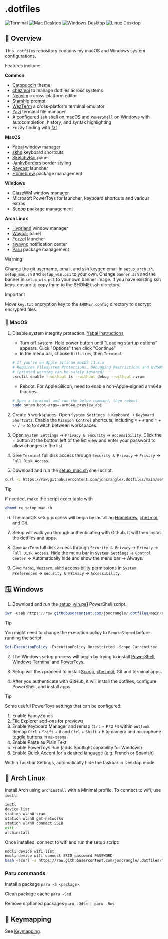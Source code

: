 # .dotfiles

![Terminal](./assets/terminal.png)
![Mac Desktop](./assets/desktop_mac.png)
![Windows Desktop](./assets/desktop_win.png)
![Linux Desktop](./assets/desktop_linux.png)

## 📘 Overview

This `.dotfiles` repository contains my macOS and Windows system configurations.

Features include:

**Common**
- [Catppuccin](https://github.com/catppuccin) theme
- [chezmoi](https://chezmoi.io/) to manage dotfiles across systems
- [Neovim](https://neovim.io/) a cross-platform editor
- [Starship](https://starship.rs/) prompt
- [WezTerm](https://wezfurlong.org/wezterm/) a cross-platform terminal emulator
- [Yazi](https://github.com/sxyazi/yazi) terminal file manager
- A configured `zsh` shell on macOS and `PowerShell` on Windows with autocompletion, history, and syntax highlighting
- Fuzzy finding with [fzf](https://github.com/junegunn/fzf)

**MacOS**
- [Yabai](https://github.com/koekeishiya/yabai) window manager
- [skhd](https://github.com/koekeishiya/skhd) keyboard shortcuts
- [SketchyBar](https://github.com/FelixKratz/SketchyBar) panel
- [JankyBorders](https://github.com/FelixKratz/JankyBorders) border styling
- [Raycast](https://www.raycast.com/) launcher
- [Homebrew](https://brew.sh/) package management

**Windows**
- [GlazeWM](https://github.com/glzr-io/glazewm) window manager
- Microsoft PowerToys for launcher, keyboard shortcuts and various extras
- [Scoop](https://scoop.sh/) package management

**Arch Linux**
- [Hyprland](https://hyprland.org/) window manager
- [Waybar](https://github.com/Alexays/Waybar) panel
- [Fuzzel](https://codeberg.org/dnkl/fuzzel) launcher
- [swaync](https://github.com/ErikReider/SwayNotificationCenter) notification center
- [Paru](https://github.com/Morganamilo/paru) package management

> [!WARNING]
> Change the git username, email, and ssh keygen email in `setup_arch.sh`, `setup_mac.sh` and `setup_win.ps1` to your own.
> Change `banner.zsh` and the banner in `setup_win.ps1` to your own banner image.
> If you have existing ssh keys, ensure to copy them to the $HOME/.ssh directory.

> [!IMPORTANT]
> Move `key.txt` encryption key to the `$HOME/.config` directory to decrypt encrypted files.

### 🍎 MacOS

1. Disable system integrity protection. [Yabai instructions](https://github.com/koekeishiya/yabai/wiki/Disabling-System-Integrity-Protection)

    - Turn off system. Hold power button until "Loading startup options" appears. Click "Options" then click "Continue"
    - In the menu bar, choose `Utilities`, then `Terminal`

    ```bash
    # If you're on Apple Silicon macOS 13.x.x
    # Requires Filesystem Protections, Debugging Restrictions and NVRAM Protection to be disabled
    # (printed warning can be safely ignored)
    csrutil enable --without fs --without debug --without nvram
    ```

    - Reboot. For Apple Silicon, need to enable non-Apple-signed arm64e binaries.

    ```bash
    # Open a terminal and run the below command, then reboot
    sudo nvram boot-args=-arm64e_preview_abi
    ```

2. Create 5 workspaces. Open `System Settings` -> `Keyboard` -> `Keyboard Shortcuts`. Enable the `Mission Control` shortcuts, including `⌘` + `#` and `⌃` + `<-` / `->` to to switch between workspaces.

3. Open `System Settings` -> `Privacy & Security` -> `Accessibility`. Click the + button at the bottom left of the list view and enter your password to allow changes to the list.

4. Give `Terminal` full disk access through `Security & Privacy` -> `Privacy` -> `Full Disk Access`.

5. Download and run the [setup_mac.sh](https://github.com/joncrangle/.dotfiles/raw/main/setup_mac.sh) shell script.

```bash
curl -L https://raw.githubusercontent.com/joncrangle/.dotfiles/main/setup_mac.sh | sh
```

> [!TIP]
> If needed, make the script executable with
>
> ```bash
> chmod +x setup_mac.sh
> ```

6. The macOS setup process will begin by installing [Homebrew](https://brew.sh/), [chezmoi](https://chezmoi.io/), and Git.

7. Setup will walk you through authenticating with Github. It will then install the dotfiles and apps.

8. Give `WezTerm` full disk access through `Security & Privacy` -> `Privacy` -> `Full Disk Access`. Hide the menu bar in `System Settings` -> `Control Center` -> Automatically hide and show the menu bar -> Always.

9. Give `Yabai`, `Wezterm`, `skhd` accessibility permissions in `System Preferences` -> `Security & Privacy` -> `Accessibility`.

## 🪟 Windows

1. Download and run the [setup_win.ps1](https://github.com/joncrangle/.dotfiles/raw/main/setup_win.ps1) PowerShell script.

```powershell
iwr -useb https://raw.githubusercontent.com/joncrangle/.dotfiles/main/setup_win.ps1 | iex
```

> [!TIP]
> You might need to change the execution policy to `RemoteSigned` before running the script.
>
> ```powershell
> Set-ExecutionPolicy -ExecutionPolicy Unrestricted -Scope CurrentUser
> ```

2. The Windows setup process will begin by trying to install [PowerShell](https://apps.microsoft.com/detail/9mz1snwt0n5d?hl=en-US&gl=US), [Windows Terminal](https://apps.microsoft.com/detail/9n0dx20hk701?hl=en-US&gl=US) and [PowerToys](https://apps.microsoft.com/detail/xp89dcgq3k6vld?hl=en-US&gl=US).

3. Setup will then proceed to install [Scoop](https://scoop.sh/), [chezmoi](https://chezmoi.io/), Git and terminal apps.

4. After you authenticate with GitHub, it will install the dotfiles, configure PowerShell, and install apps.

> [!TIP]
> Some useful PowerToys settings that can be configured:
>
> 1. Enable FancyZones
> 2. File Explorer add-ons for previews
> 3. Enable Keyboard Manager and remap `Ctrl` + `F` to `F4` within `outlook`
>    Remap `Ctrl` + `Shift` + `O` and `Ctrl` + `Shift` + `M` to camera and microphone toggle buttons in `ms-teams`
> 4. Enable Paste as Plain Text
> 5. Enable PowerToys Run (adds Spotlight capability for Windows)
> 6. Enable Quick Accent for a desired language (e.g. French or Spanish)
>
> Within Taskbar Settings, automatically hide the taskbar in Desktop mode.

## 🐧 Arch Linux

Install Arch using `archinstall` with a Minimal profile. To connect to wifi, use `iwctl`:

```bash
iwctl
device list
station wlan0 scan
station wlan0 get-networks
station wlan0 connect SSID
exit
archinstall
```

Once installed, connect to wifi and run the setup script:

```bash
nmcli device wifi list
nmcli device wifi connect SSID password PASSWORD
bash <(curl -s https://raw.githubusercontent.com/joncrangle/.dotfiles/main/setup_arch.sh)
```

### Paru commands

Install a package
`paru -S <package>`

Clean package cache
`paru -Scd`

Remove orphaned packages
`paru -Qdtq | paru -Rns`

## 🧭 Keymapping

See [Keymapping](KEYMAPPING.md).
